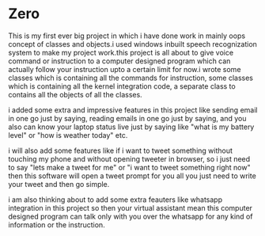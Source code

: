 # Zero
This is my first ever big project in which i have done work in mainly oops concept of classes and objects.i used windows inbuilt speech recognization system to make my project work.this project is all about to give voice command or instruction to a computer designed program
which can actually follow your instruction upto a certain limit for now.i wrote some classes which is containing all the commands for instruction, some classes which is containing all the kernel integration code, a separate class to contains all the objects of all the classes.

i added some extra and impressive features in this project like sending email in one go just by saying, reading emails in one go just by saying, and you also can know your laptop status live just by saying like "what is my battery level" or "how is weather today" etc.

i will also add some features like if i want to tweet something without touching my phone and without opening tweeter in browser, so i just need to say "lets make a tweet for me" or "i want to tweet something right now" then this software will open a tweet prompt for you all you just need to write your tweet and then go simple.

i am also thinking about to add some extra feauters like whatsapp integration in this project so then your virtual assistant mean this computer designed program can talk only with you over the whatsapp for any kind of information or the instruction.

